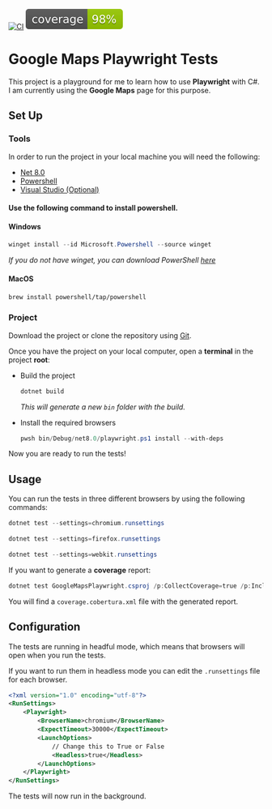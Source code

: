 [![CI](https://github.com/LinoHallerRios/google-maps-playwright/actions/workflows/Playwright.yml/badge.svg?branch=master)](https://github.com/LinoHallerRios/google-maps-playwright/actions/workflows/Playwright.yml)
![Coverage](https://github.com/LinoHallerRios/google-maps-playwright/blob/badges/.badges/master/coverage.svg)

# Google Maps Playwright Tests

This project is a playground for me to learn how to use **Playwright** with C#. \
I am currently using the **Google Maps** page for this purpose.

## Set Up

### Tools

In order to run the project in your local machine you will need the following:

- [Net 8.0](https://dotnet.microsoft.com/en-us/download)
- [Powershell](https://docs.microsoft.com/powershell/scripting/install/installing-powershell)
- [Visual Studio (Optional)](https://visualstudio.microsoft.com/downloads/)

  
#### Use the following command to install powershell.
#### Windows
```powershell
winget install --id Microsoft.Powershell --source winget
```
_If you do not have winget, you can download PowerShell [here](https://learn.microsoft.com/en-us/powershell/scripting/install/installing-powershell-on-macos?view=powershell-7.4#installation-via-direct-download)_
#### MacOS
```bash
brew install powershell/tap/powershell
```

### Project

Download the project or clone the repository using [Git](https://git-scm.com/downloads).

Once you have the project on your local computer, open a **terminal** in the project **root**:
- Build the project

  ```powershell
  dotnet build
  ```

   _This will generate a new `bin` folder with the build._

- Install the required browsers

  ```powershell
  pwsh bin/Debug/net8.0/playwright.ps1 install --with-deps
  ```
Now you are ready to run the tests!

## Usage
 You can run the tests in three different browsers by using the following commands:
```powershell
dotnet test --settings=chromium.runsettings
```
```powershell
dotnet test --settings=firefox.runsettings
```
```powershell
dotnet test --settings=webkit.runsettings
```

If you want to generate a **coverage** report:
```powershell
dotnet test GoogleMapsPlaywright.csproj /p:CollectCoverage=true /p:IncludeTestAssembly=true /p:CoverletOutputFormat=cobertura --settings=chromium.runsettings
```

You will find a `coverage.cobertura.xml` file with the generated report.

## Configuration

The tests are running in headful mode, which means that browsers will open when you run the tests.

If you want to run them in headless mode you can edit the `.runsettings` file for each browser.
```xml
<?xml version="1.0" encoding="utf-8"?>
<RunSettings>
    <Playwright>
        <BrowserName>chromium</BrowserName>
        <ExpectTimeout>30000</ExpectTimeout>
        <LaunchOptions>
            // Change this to True or False
            <Headless>true</Headless>
        </LaunchOptions>
    </Playwright>
</RunSettings>
```

The tests will now run in the background.

